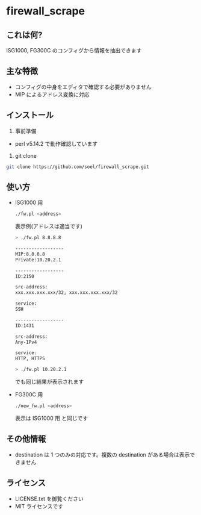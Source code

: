 firewall_scrape
===============

## これは何?
ISG1000, FG300C のコンフィグから情報を抽出できます

## 主な特徴
- コンフィグの中身をエディタで確認する必要がありません
- MIP によるアドレス変換に対応

## インストール
1. 事前準備
  - perl v5.14.2 で動作確認しています
  
1. git clone
  ```bash
  git clone https://github.com/soel/firewall_scrape.git
  ```
  
## 使い方
- ISG1000 用
  ```bash
  ./fw.pl <address>
  ```

  表示例(アドレスは適当です)
  ```bash
  > ./fw.pl 8.8.8.8
  
  ------------------
  MIP:8.8.8.8
  Private:10.20.2.1
  
  ------------------
  ID:2150
  
  src-address:
  xxx.xxx.xxx.xxx/32, xxx.xxx.xxx.xxx/32
  
  service:
  SSH
  
  ------------------
  ID:1431
  
  src-address:
  Any-IPv4
  
  service:
  HTTP, HTTPS
  ```
  ```bash
  > ./fw.pl 10.20.2.1
  ```
  でも同じ結果が表示されます

- FG300C 用
  ```bash
  ./new_fw.pl <address>
  ```
  表示は ISG1000 用 と同じです
  
## その他情報
- destination は 1 つのみの対応です。複数の destination がある場合は表示できません

## ライセンス
- LICENSE.txt を御覧ください
- MIT ライセンスです

